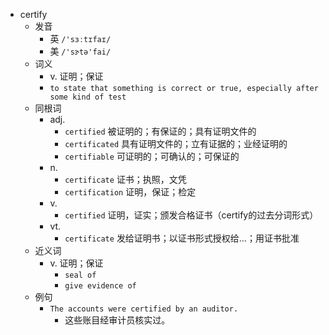 - certify
  - 发音
    - 英 `/'sɜːtɪfaɪ/`
    - 美 `/'sɝtə'fai/`
  - 词义
    - v. 证明；保证
    - `to state that something is correct or true, especially after some kind of test`
  - 同根词
    - adj.
      - `certified` 被证明的；有保证的；具有证明文件的
      - `certificated` 具有证明文件的；立有证据的；业经证明的
      - `certifiable` 可证明的；可确认的；可保证的
    - n.
      - `certificate` 证书；执照，文凭
      - `certification` 证明，保证；检定
    - v.
      - `certified` 证明，证实；颁发合格证书（certify的过去分词形式）
    - vt.
      - `certificate` 发给证明书；以证书形式授权给…；用证书批准
  - 近义词
    - v. 证明；保证
      - `seal of`
      - `give evidence of`
  - 例句
    - `The accounts were certified by an auditor.`
      - 这些账目经审计员核实过。

